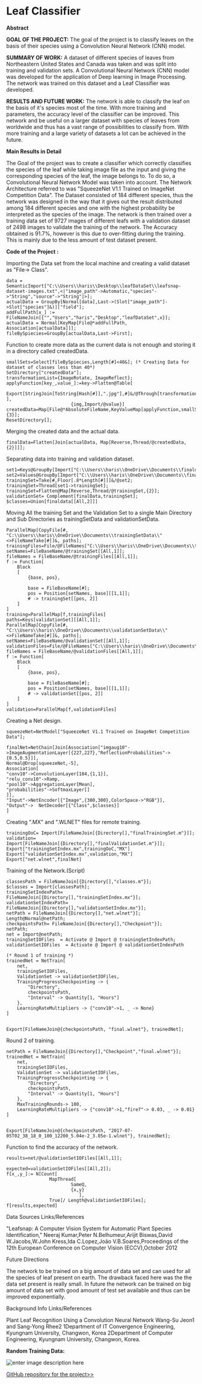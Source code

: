 **Leaf Classifier**
===============
**Abstract**

**GOAL OF THE PROJECT:** The goal of the project is to classify leaves on the basis of their species using a Convolution Neural Network (CNN) model.

**SUMMARY OF WORK:** A dataset of different species of leaves from Northeastern United States and Canada was taken and was split into training and validation sets. A Convolutional Neural Network (CNN) model was developed for the application of Deep learning in Image Processing. The network was trained on this dataset and a Leaf Classifier was developed.

**RESULTS AND FUTURE  WORK:** The network is able to classify the leaf on the basis of it's species most of the time. With more training and parameters, the accuracy level of the classifier can be improved. This network and be useful on a larger dataset with species of leaves from worldwide and thus has a vast range of possibilities to classify from. With more training and a large variety of datasets a lot can be achieved in the future.

**Main Results in Detail**

The Goal of the project was to create a classifier which correctly classifies the species of the leaf while taking image file as the input and giving the corresponding species of the leaf, the image belongs to. To do so, a Convolutional Neural Network Model was taken into account. The Network Architecture referred to was "SqueezeNet V1.1 Trained on ImageNet Competition Data". The Dataset consisted of 184 different species, thus the network was designed in the way that it gives out the result distributed among 184 different species and one with the highest probability be interpreted as the species of the image.
The network is then trained over a training data set of 9727 images of different leafs with a validation dataset of 2498 images to validate the training of the network. The Accuracy obtained is 91.7%, however is this due to over-fitting during the training. This is mainly due to the less amount of test dataset present.


**Code of the Project :**

Importing the Data set from the local machine and creating a valid dataset as "File-> Class".

    data = SemanticImport["C:\\Users\\haris\\Desktop\\leafDataSet\\leafsnap-dataset-images.txt",<|"image_path"->Automatic,"species"->"String","source"->"String"|>];
    actualData = GroupBy[Normal[data],Last->(Slot["image_path"]->Slot["species"]&)]["field"];
    addFullPath[x_] := FileNameJoin[{"","Users","haris","Desktop","leafDataSet",x}];
    actualData = Normal[KeyMap[File@*addFullPath, Association[actualData]]];
    fileBySpiecies=GroupBy[actualData,Last->First];

Function to create more data as the current data is not enough and storing it in a directory called createdData.

    smallSets=Select[fileBySpiecies,Length[#]<40&]; (* Creating Data for dataset of classes less than 40*)
    SetDirectory["createdData"];
    transformationList={ImageRotate, ImageReflect};
    applyFunction[key_,value_]:=key->Flatten@Table[	
    						Export[StringJoin[ToString[Hash[#]],".jpg"],#]&/@Through[transformationList[img] ],
    						{img,Import/@value}]
    createdData=Map[File@*AbsoluteFileName,KeyValueMap[applyFunction,smallSets],{3}];
    ResetDirectory[];

Merging the created data and the actual data.

    finalData=Flatten[Join[actualData, Map[Reverse,Thread/@createdData,{2}]]];

Separating data into training and validation dataset.

    set1=Keys@GroupBy[Import["C:\\Users\\haris\\OneDrive\\Documents\\finaldata.m"],Values,Keys];
    set2=Values@GroupBy[Import["C:\\Users\\haris\\OneDrive\\Documents\\finaldata.m"],Values,Keys];
    trainingSet=Take[#,Floor[.8*Length[#]]]&/@set2;
    trainingSet=Thread[set1->trainingSet];
    trainingSet=Flatten@Map[Reverse,Thread/@trainingSet,{2}];
    validationSet= Complement[finalData,trainingSet];
    $classes=Union[finaldata[[All,2]]]

Moving All the training Set and the Validation Set to a single Main Directory and Sub Directories as trainingSetData and validationSetData.

    ParallelMap[CopyFile[#, "C:\\Users\\haris\\OneDrive\\Documents\\trainingSetData\\"<>FileNameTake[#]]&, paths];
    trainingFiles=File/@FileNames["C:\\Users\\haris\\OneDrive\\Documents\\trainingSetData\\*"];
    setNames=FileBaseName/@trainingSet[[All,1]];
    fileNames = FileBaseName/@trainingFiles[[All,1]];
    f := Function[
    	Block
    	[
    		{base, pos},
    		
    		base = FileBaseName[#];
    		pos = Position[setNames, base][[1,1]];
    		# -> trainingSet[[pos, 2]]
    	]
    ]
    training=ParallelMap[f,trainingFiles]
    paths=Keys[validationSet][[All,1]];
    ParallelMap[CopyFile[#, "C:\\Users\\haris\\OneDrive\\Documents\\validationSetData\\"<>FileNameTake[#]]&, paths];
    setNames=FileBaseName/@validationSet[[All,1]];
    validationFiles=File/@FileNames["C:\\Users\\haris\\OneDrive\\Documents\\validationSetData\\*"];
    fileNames = FileBaseName/@validationFiles[[All,1]];
    f := Function[
    	Block
    	[
    		{base, pos},
    		
    		base = FileBaseName[#];
    		pos = Position[setNames, base][[1,1]];
    		# -> validationSet[[pos, 2]]
    	]
    ]
    validation=ParallelMap[f,validationFiles]

Creating a Net design.


    squeezeNet=NetModel["SqueezeNet V1.1 Trained on ImageNet Competition Data"];
    
    finalNet=NetChain[Join[Association["imgaug10"->ImageAugmentationLayer[{227,227},"ReflectionProbabilities"-> {0.5,0.5}]],
    Normal@Drop[squeezeNet,-5],
    Association[
    "conv10"->ConvolutionLayer[184,{1,1}],
    "relu_conv10"->Ramp,
    "pool10"->AggregationLayer[Mean],
    "probabilities"->SoftmaxLayer[]
    ]],
    "Input"->NetEncoder[{"Image",{300,300},ColorSpace->"RGB"}],
    "Output"->  NetDecoder[{"Class",$classes}]
    ]

Creating ".MX" and ".WLNET" files for remote training.

    trainingOoC= Import[FileNameJoin[{Directory[],"finalTrainingSet.m"}]];
    validation= Import[FileNameJoin[{Directory[],"finalValidationSet.m"}]];
    Export["trainingSetIndex.mx",trainingOoC,"MX"]
    Export["validationSetIndex.mx",validation,"MX"]
    Export["net.wlnet",finalNet]

Training of the Network.(Script)

    classesPath = FileNameJoin[{Directory[],"classes.m"}];
    $classes = Import[classesPath];
    trainingSetIndexPath= FileNameJoin[{Directory[],"trainingSetIndex.mx"}];
    validationSetIndexPath= FileNameJoin[{Directory[],"validationSetIndex.mx"}];
    netPath = FileNameJoin[{Directory[],"net.wlnet"}];
    Length@Normal@netPath;
    checkpointsPath= FileNameJoin[{Directory[],"Checkpoint"}]; 	
    netPath;
    net = Import@netPath;
    trainingSetIOFiles  = Activate @ Import @ trainingSetIndexPath;
    validationSetIOFiles  = Activate @ Import @ validationSetIndexPath
    
    (* Round 1 of training *)
    trainedNet = NetTrain[
    	net,
    	trainingSetIOFiles,
    	ValidationSet -> validationSetIOFiles,
    	TrainingProgressCheckpointing -> {
    		"Directory", 
    		checkpointsPath, 
    		"Interval" -> Quantity[1, "Hours"]
    	},
    	LearningRateMultipliers -> {"conv10"->1, _ -> None}
    ]
    
    
    Export[FileNameJoin@{checkpointsPath, "final.wlnet"}, trainedNet];
Round 2 of training.

    netPath = FileNameJoin[{Directory[],"Checkpoint","final.wlnet"}];
    trainedNet = NetTrain[
    	net,
    	trainingSetIOFiles,
    	ValidationSet -> validationSetIOFiles,
    	TrainingProgressCheckpointing -> {
    		"Directory", 
    		checkpointsPath, 
    		"Interval" -> Quantity[1, "Hours"]
    	},
        MaxTrainingRounds-> 100,
    	LearningRateMultipliers -> {"conv10"->1,"fire7"-> 0.03, _ -> 0.01}
    ]
    
    
    Export[FileNameJoin@{checkpointsPath, "2017-07-05T02_38_18_0_100_12200_5.04e-2_3.85e-1.wlnet"}, trainedNet];

Function to find the accuracy of the network.

    results=net/@validationSetIOFiles[[All,1]];
    
    expected=validationSetIOFiles[[All,2]];
    f[x_,y_]:= N[Count[
    				MapThread[
    						SameQ,
    						{x,y}
    						   ],
    				True]/ Length@validationSetIOFiles];
    f[results,expected]
Data Sources Links/References

"Leafsnap: A Computer Vision System for Automatic Plant Species Identification,"
Neeraj Kumar,Peter N.Belhumeur,Arijit Biswas,David W.Jacobs,W.John Kress,Ida C.Lopez,João V.B.Soares,Proceedings of the 12th European Conference on Computer Vision (ECCV),October 2012

Future Directions

The network to be trained on a big amount of data set and can used for all the species of leaf present on earth. The drawback faced here was the the data set present is really small. In future the network can be trained on big amount of data set with good amount of test set available and thus can be improved exponentially.

Background Info Links/References

Plant Leaf Recognition Using a Convolution Neural Network Wang-Su Jeon1 and Sang-Yong Rhee2 1Department of IT Convergence Engineering, Kyungnam University, Changwon, Korea 2Department of Computer Engineering, Kyungnam University, Changwon, Korea.

**Random Training Data:**

![enter image description here][1]

[GitHub  repository for the project>>][2]

    


  [1]: http://community.wolfram.com//c/portal/getImageAttachment?filename=Capture.PNG&userId=1081661
  [2]: https://github.com/roronoaharish/WSS-17/tree/master/Project
